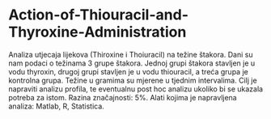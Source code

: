 # Action-of-Thiouracil-and-Thyroxine-Administration
Analiza utjecaja lijekova (Thiroxine i Thoiuracil) na težine štakora.
Dani su nam podaci o težinama 3 grupe štakora. Jednoj grupi štakora stavljen je u vodu thyroxin,
drugoj grupi stavljen je u vodu thiouracil, a treća grupa je kontrolna grupa.
Težine u gramima su mjerene u tjednim intervalima. Cilj je napraviti analizu profila,
te eventualnu post hoc analizu ukoliko bi se ukazala potreba za istom. Razina značajnosti: 5%.
Alati kojima je napravljena analiza: Matlab, R, Statistica.
